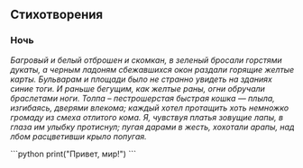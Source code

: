 ## Стихотворения
### Ночь
 
*Багровый и белый отброшен и скомкан,*
*в зеленый бросали горстями дукаты,*
*а черным ладоням сбежавшихся окон*
*раздали горящие желтые карты.*
*Бульварам и площади было не странно*
*увидеть на зданиях синие тоги.*
*И раньше бегущим, как желтые раны,*
*огни обручали браслетами ноги.*
*Толпа – пестрошерстая быстрая кошка —*
*плыла, изгибаясь, дверями влекома;*
*каждый хотел протащить хоть немножко*
*громаду из смеха отлитого кома.*
*Я, чувствуя платья зовущие лапы,*
*в глаза им улыбку протиснул; пугая*
*дарами в жесть, хохотали арапы,*
*над лбом расцветивши крыло попугая.*

\```python
print("Привет, мир!")
\```
